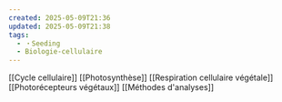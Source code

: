 ```yaml
---
created: 2025-05-09T21:36
updated: 2025-05-09T21:38
tags:
  - ・Seeding
  - Biologie-cellulaire
---
```

[[Cycle cellulaire]]
[[Photosynthèse]]
[[Respiration cellulaire végétale]]
[[Photorécepteurs végétaux]]
[[Méthodes d'analyses]]